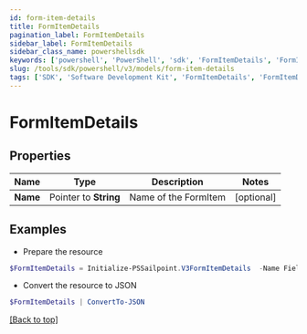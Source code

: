 ```yaml
---
id: form-item-details
title: FormItemDetails
pagination_label: FormItemDetails
sidebar_label: FormItemDetails
sidebar_class_name: powershellsdk
keywords: ['powershell', 'PowerShell', 'sdk', 'FormItemDetails', 'FormItemDetails'] 
slug: /tools/sdk/powershell/v3/models/form-item-details
tags: ['SDK', 'Software Development Kit', 'FormItemDetails', 'FormItemDetails']
---
```



# FormItemDetails

## Properties

Name | Type | Description | Notes
------------ | ------------- | ------------- | -------------
**Name** |  Pointer to **String** | Name of the FormItem | [optional] 

## Examples

- Prepare the resource
```powershell
$FormItemDetails = Initialize-PSSailpoint.V3FormItemDetails  -Name Field1
```

- Convert the resource to JSON
```powershell
$FormItemDetails | ConvertTo-JSON
```


[[Back to top]](#) 

